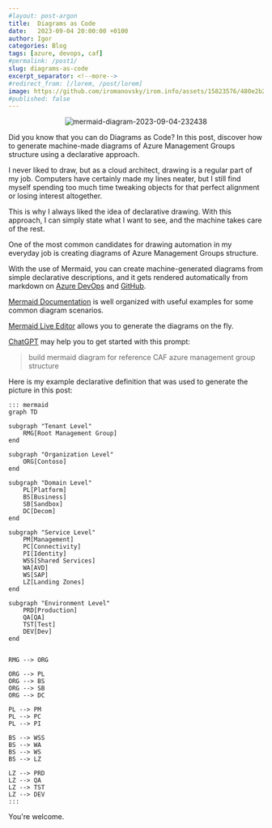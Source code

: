 ```yaml
---
#layout: post-argon
title:  Diagrams as Code
date:   2023-09-04 20:00:00 +0100
author: Igor
categories: Blog
tags: [azure, devops, caf]
#permalink: /post1/
slug: diagrams-as-code
excerpt_separator: <!--more-->
#redirect_from: [/lorem, /post/lorem]
image: https://github.com/iromanovsky/irom.info/assets/15823576/480e2b26-a85a-40d7-b7b9-bf0b1f0e7743
#published: false
---
```

<div align="center">  

![mermaid-diagram-2023-09-04-232438](https://github.com/iromanovsky/irom.info/assets/15823576/480e2b26-a85a-40d7-b7b9-bf0b1f0e7743)

</div>

Did you know that you can do Diagrams as Code? In this post, discover how to generate machine-made diagrams of Azure Management Groups structure using a declarative approach.

<!--more-->

I never liked to draw, but as a cloud architect, drawing is a regular part of my job. Computers have certainly made my lines neater, but I still find myself spending too much time tweaking objects for that perfect alignment or losing interest altogether.

This is why I always liked the idea of declarative drawing.  With this approach, I can simply state what I want to see, and the machine takes care of the rest.

One of the most common candidates for drawing automation in my everyday job is creating diagrams of Azure Management Groups structure.

With the use of Mermaid, you can create machine-generated diagrams from simple declarative descriptions, and it gets rendered automatically from markdown on [Azure DevOps](https://learn.microsoft.com/en-us/azure/devops/project/wiki/wiki-markdown-guidance?view=azure-devops#add-mermaid-diagrams-to-a-wiki-page) and [GitHub](https://docs.github.com/en/get-started/writing-on-github/working-with-advanced-formatting/creating-diagrams).


[Mermaid Documentation](https://mermaid.js.org/intro/n00b-gettingStarted.html) is well organized with useful examples for some common diagram scenarios. 

[Mermaid Live Editor](https://mermaid.live/) allows you to generate the diagrams on the fly.

[ChatGPT](https://chat.openai.com/) may help you to get started with this prompt:

> build mermaid diagram for reference CAF azure management group structure

Here is my example declarative definition that was used to generate the picture in this post:

```
::: mermaid
graph TD

subgraph "Tenant Level"
    RMG[Root Management Group]
end

subgraph "Organization Level"
    ORG[Contoso]
end

subgraph "Domain Level"
    PL[Platform]
    BS[Business]
    SB[Sandbox]
    DC[Decom]
end

subgraph "Service Level"
    PM[Management]
    PC[Connectivity]
    PI[Identity]
    WSS[Shared Services]
    WA[AVD]
    WS[SAP]
    LZ[Landing Zones]
end

subgraph "Environment Level"
    PRD[Production]
    QA[QA]
    TST[Test]
    DEV[Dev]
end


RMG --> ORG

ORG --> PL
ORG --> BS
ORG --> SB
ORG --> DC

PL --> PM
PL --> PC
PL --> PI

BS --> WSS
BS --> WA
BS --> WS
BS --> LZ

LZ --> PRD
LZ --> QA
LZ --> TST
LZ --> DEV
:::
```

You're welcome.